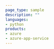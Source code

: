 ```yaml
---
page_type: sample
description: ""
languages:
- python
products:
- azure
- azure-app-service
---
```

